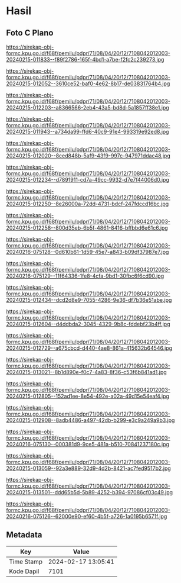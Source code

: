 # Hasil

## Foto C Plano

https://sirekap-obj-formc.kpu.go.id/f68f/pemilu/pdpr/71/08/04/20/12/7108042012003-20240215-011833--f89f2786-165f-4bd1-a7be-f2fc2c239273.jpg

https://sirekap-obj-formc.kpu.go.id/f68f/pemilu/pdpr/71/08/04/20/12/7108042012003-20240215-012052--3610ce52-baf0-4e62-8b17-de03831764b4.jpg

https://sirekap-obj-formc.kpu.go.id/f68f/pemilu/pdpr/71/08/04/20/12/7108042012003-20240215-012203--a8366566-2eb4-43a5-bd8d-5a1857ff38e1.jpg

https://sirekap-obj-formc.kpu.go.id/f68f/pemilu/pdpr/71/08/04/20/12/7108042012003-20240215-011943--a734da99-ffd6-40c9-91e4-993319e92ed8.jpg

https://sirekap-obj-formc.kpu.go.id/f68f/pemilu/pdpr/71/08/04/20/12/7108042012003-20240215-012020--8ced848b-5af9-43f9-997c-947971ddac48.jpg

https://sirekap-obj-formc.kpu.go.id/f68f/pemilu/pdpr/71/08/04/20/12/7108042012003-20240215-012234--d7891911-cd7a-49cc-9932-d7e7f44006d0.jpg

https://sirekap-obj-formc.kpu.go.id/f68f/pemilu/pdpr/71/08/04/20/12/7108042012003-20240215-012250--8e26000a-72dd-4731-bdcf-247fdccd16bc.jpg

https://sirekap-obj-formc.kpu.go.id/f68f/pemilu/pdpr/71/08/04/20/12/7108042012003-20240215-012258--800d35eb-6b5f-4861-8416-bffbbd6e61c6.jpg

https://sirekap-obj-formc.kpu.go.id/f68f/pemilu/pdpr/71/08/04/20/12/7108042012003-20240216-075128--0d610b61-1d59-45e7-a843-b09df37987e7.jpg

https://sirekap-obj-formc.kpu.go.id/f68f/pemilu/pdpr/71/08/04/20/12/7108042012003-20240216-075129--11f64336-1fe8-4cfa-9bd1-30fbc6f6cd90.jpg

https://sirekap-obj-formc.kpu.go.id/f68f/pemilu/pdpr/71/08/04/20/12/7108042012003-20240215-012434--dcd2d8e9-7055-4286-9e36-df7b36e51abe.jpg

https://sirekap-obj-formc.kpu.go.id/f68f/pemilu/pdpr/71/08/04/20/12/7108042012003-20240215-012604--d4ddbda2-3045-4329-9b8c-fddebf23b4ff.jpg

https://sirekap-obj-formc.kpu.go.id/f68f/pemilu/pdpr/71/08/04/20/12/7108042012003-20240215-012729--a675cbcd-d440-4ae8-861a-415632b64546.jpg

https://sirekap-obj-formc.kpu.go.id/f68f/pemilu/pdpr/71/08/04/20/12/7108042012003-20240215-013021--8b1d890e-f0c7-4a83-8f36-c53f6b841ad1.jpg

https://sirekap-obj-formc.kpu.go.id/f68f/pemilu/pdpr/71/08/04/20/12/7108042012003-20240215-012805--152ad1ee-8e54-492e-a02a-49d15e54eaf4.jpg

https://sirekap-obj-formc.kpu.go.id/f68f/pemilu/pdpr/71/08/04/20/12/7108042012003-20240215-012908--8adb4486-a497-42db-b299-e3c9a249a9b3.jpg

https://sirekap-obj-formc.kpu.go.id/f68f/pemilu/pdpr/71/08/04/20/12/7108042012003-20240216-075130--000381d9-9ce5-481a-b510-70841237180c.jpg

https://sirekap-obj-formc.kpu.go.id/f68f/pemilu/pdpr/71/08/04/20/12/7108042012003-20240215-013059--92a3e889-32d9-4d2b-8421-ac7fed9517b2.jpg

https://sirekap-obj-formc.kpu.go.id/f68f/pemilu/pdpr/71/08/04/20/12/7108042012003-20240215-013501--ddd65b5d-5b89-4252-b394-97086cf03c49.jpg

https://sirekap-obj-formc.kpu.go.id/f68f/pemilu/pdpr/71/08/04/20/12/7108042012003-20240216-075126--62000e90-ef60-4b5f-a726-1a0195b6571f.jpg


## Metadata

| Key        | Value               |
| ---------- | ------------------- |
| Time Stamp | 2024-02-17 13:05:41 |
| Kode Dapil | 7101                |



